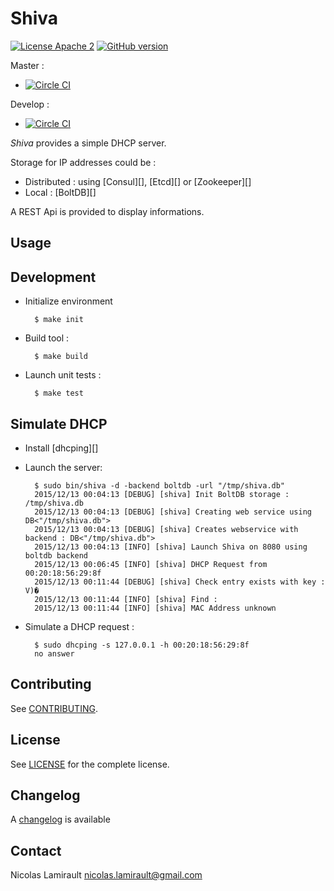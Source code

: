# Shiva

[![License Apache 2][badge-license]](LICENSE)
[![GitHub version](https://badge.fury.io/gh/nlamirault%2Fshiva.svg)](https://badge.fury.io/gh/nlamirault%2Fshiva)

Master :
* [![Circle CI](https://circleci.com/gh/nlamirault/shiva/tree/master.svg?style=svg)](https://circleci.com/gh/nlamirault/shiva/tree/master)

Develop :
* [![Circle CI](https://circleci.com/gh/nlamirault/shiva/tree/develop.svg?style=svg)](https://circleci.com/gh/nlamirault/shiva/tree/develop)

*Shiva* provides a simple DHCP server.

Storage for IP addresses could be :
- Distributed : using [Consul][], [Etcd][] or [Zookeeper][]
- Local : [BoltDB][]

A REST Api is provided to display informations.


## Usage


## Development

* Initialize environment

        $ make init

* Build tool :

        $ make build

* Launch unit tests :

        $ make test


## Simulate DHCP

* Install [dhcping][]

* Launch the server:

        $ sudo bin/shiva -d -backend boltdb -url "/tmp/shiva.db"
        2015/12/13 00:04:13 [DEBUG] [shiva] Init BoltDB storage : /tmp/shiva.db
        2015/12/13 00:04:13 [DEBUG] [shiva] Creating web service using DB<"/tmp/shiva.db">
        2015/12/13 00:04:13 [DEBUG] [shiva] Creates webservice with backend : DB<"/tmp/shiva.db">
        2015/12/13 00:04:13 [INFO] [shiva] Launch Shiva on 8080 using boltdb backend
        2015/12/13 00:06:45 [INFO] [shiva] DHCP Request from 00:20:18:56:29:8f
        2015/12/13 00:11:44 [DEBUG] [shiva] Check entry exists with key :  V)�
        2015/12/13 00:11:44 [INFO] [shiva] Find :
        2015/12/13 00:11:44 [INFO] [shiva] MAC Address unknown

* Simulate a DHCP request :

        $ sudo dhcping -s 127.0.0.1 -h 00:20:18:56:29:8f
        no answer


## Contributing

See [CONTRIBUTING](CONTRIBUTING.md).


## License

See [LICENSE](LICENSE) for the complete license.


## Changelog

A [changelog](ChangeLog.md) is available


## Contact

Nicolas Lamirault <nicolas.lamirault@gmail.com>


[badge-license]: https://img.shields.io/badge/license-Apache2-green.svg?style=flat
